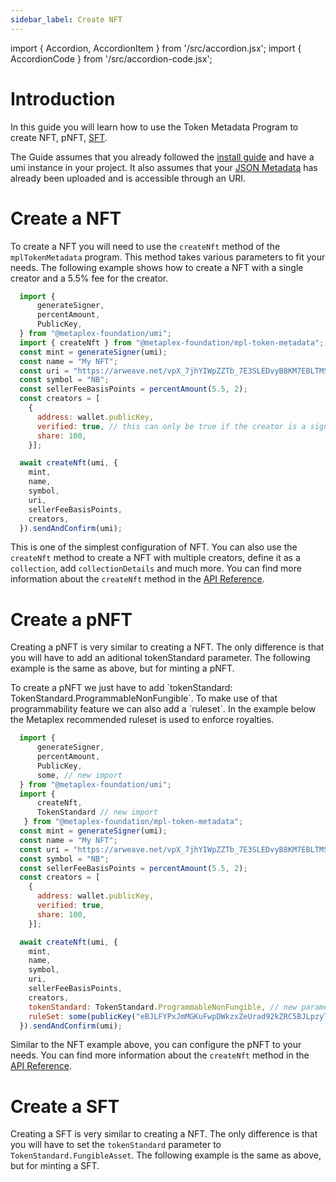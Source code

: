 ```yaml
---
sidebar_label: Create NFT
---
```


import { Accordion, AccordionItem } from '/src/accordion.jsx';
import { AccordionCode } from '/src/accordion-code.jsx';

# Introduction

In this guide you will learn how to use the Token Metadata Program to create NFT, pNFT, [SFT](../token-standard#the-fungible-asset-standard).

The Guide assumes that you already followed the [install guide](install) and have a umi instance in your project. It also assumes that your [JSON Metadata](../token-standard#the-non-fungible-standard) has already been uploaded and is accessible through an URI.

# Create a NFT

To create a NFT you will need to use the `createNft` method of the `mplTokenMetadata` program. This method takes various parameters to fit your needs. The following example shows how to create a NFT with a single creator and a 5.5% fee for the creator.

<Accordion>
<AccordionItem title="JavaScript — Umi library" open={true}>
<div className="accordion-item-padding">

```js
  import {
      generateSigner,
      percentAmount,
      PublicKey,
  } from "@metaplex-foundation/umi";
  import { createNft } from "@metaplex-foundation/mpl-token-metadata";
  const mint = generateSigner(umi);
  const name = "My NFT";
  const uri = "https://arweave.net/vpX_7jhYIWpZZTb_7E3SLEDvyB8KM7EBLTMSWKTjFL4";
  const symbol = "NB";
  const sellerFeeBasisPoints = percentAmount(5.5, 2);
  const creators = [
    {
      address: wallet.publicKey,
      verified: true, // this can only be true if the creator is a signer
      share: 100,
    }];

  await createNft(umi, {
    mint,
    name,
    symbol,
    uri,
    sellerFeeBasisPoints,
    creators,
  }).sendAndConfirm(umi);
````
</div>
</AccordionItem>
</Accordion>

This is one of the simplest configuration of NFT. You can also use the `createNft` method to create a NFT with multiple creators, define it as a `collection`, add `collectionDetails` and much more. You can find more information about the `createNft` method in the [API Reference]("https://mpl-token-metadata-js-docs.vercel.app/functions/createNft.html").

# Create a pNFT
Creating a pNFT is very similar to creating a NFT. The only difference is that you will have to add an aditional tokenStandard parameter. The following example is the same as above, but for minting a pNFT.

<Accordion>
<AccordionItem title="JavaScript — Umi library" open={true}>
<div className="accordion-item-padding">
To create a pNFT we just have to add `tokenStandard: TokenStandard.ProgrammableNonFungible`. To make use of that programmability feature we can also add a `ruleset`. In the example below the Metaplex recommended ruleset is used to enforce royalties.

```js
  import {
      generateSigner,
      percentAmount,
      PublicKey,
      some, // new import
  } from "@metaplex-foundation/umi";
  import { 
      createNft,
      TokenStandard // new import
   } from "@metaplex-foundation/mpl-token-metadata";
  const mint = generateSigner(umi);
  const name = "My NFT";
  const uri = "https://arweave.net/vpX_7jhYIWpZZTb_7E3SLEDvyB8KM7EBLTMSWKTjFL4";
  const symbol = "NB";
  const sellerFeeBasisPoints = percentAmount(5.5, 2);
  const creators = [
    {
      address: wallet.publicKey,
      verified: true,
      share: 100,
    }];

  await createNft(umi, {
    mint,
    name,
    symbol,
    uri,
    sellerFeeBasisPoints,
    creators,
    tokenStandard: TokenStandard.ProgrammableNonFungible, // new parameter
    ruleSet: some(publicKey("eBJLFYPxJmMGKuFwpDWkzxZeUrad92kZRC5BJLpzyT9")), // new parameter
  }).sendAndConfirm(umi);
````
</div>
</AccordionItem>
</Accordion>

Similar to the NFT example above, you can configure the pNFT to your needs. You can find more information about the `createNft` method in the [API Reference]("https://mpl-token-metadata-js-docs.vercel.app/functions/createNft.html").

# Create a SFT

Creating a SFT is very similar to creating a NFT. The only difference is that you will have to set the `tokenStandard` parameter to `TokenStandard.FungibleAsset`. The following example is the same as above, but for minting a SFT.